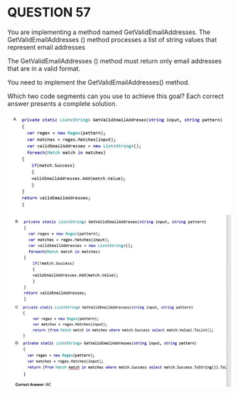 # QUESTION 57

You are implementing a method named GetValidEmailAddresses. The GetValidEmailAddresses ()
method processes a list of string values that represent email addresses    

The GetValidEmailAddresses () method must return only email addresses that are in a valid format.    

You need to implement the GetValidEmailAddresses() method.   

Which two code segments can you use to achieve this goal? Each correct answer presents a complete
solution.   

![imagen1](img1.png)
![imagen2](img2.png)
